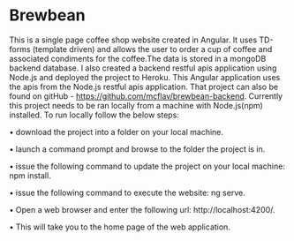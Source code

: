 # Brewbean
This is a single page coffee shop website created in Angular. It uses TD-forms (template driven) and allows the user to order a cup of coffee and associated condiments for the coffee.The data is stored in a mongoDB backend database. I also created a backend restful apis application using Node.js and deployed the project to Heroku. This Angular application uses the apis from the Node.js restful apis application. That project can also be found on gitHub - https://github.com/mcflav/brewbean-backend.
Currently this project needs to be ran locally from a machine with Node.js(npm) installed. To run locally follow the below steps:

•	download the project into a folder on your local machine.

•	launch a command prompt and browse to the folder the project is in.

•	issue the following command to update the project on your local machine: npm install.

•	issue the following command to execute the website: ng serve.

•	Open a web browser and enter the following url: http://localhost:4200/.

•	This will take you to the home page of the web application.
